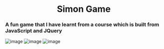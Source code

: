 <h1 align="center">Simon Game</h1>
<h3>A fun game that I have learnt from a course which is built from JavaScript and JQuery</h3>

![image](https://user-images.githubusercontent.com/78774658/120068710-505b4a00-c0ac-11eb-937d-1c95d3680858.png)
![image](https://user-images.githubusercontent.com/78774658/120068701-48030f00-c0ac-11eb-8a3e-8911493dfb12.png)
![image](https://user-images.githubusercontent.com/78774658/120068721-59e4b200-c0ac-11eb-8e33-8c4aa343703d.png)
